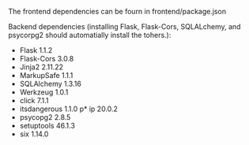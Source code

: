 The frontend dependencies can be fourn in frontend/package.json

Backend dependencies (installing Flask, Flask-Cors, SQLALchemy, and psycorpg2
should automatially install the tohers.):

* Flask	1.1.2
* Flask-Cors 3.0.8
* Jinja2 2.11.22
* MarkupSafe 1.1.1
* SQLAlchemy 1.3.16
* Werkzeug 1.0.1
* click 7.1.1
* itsdangerous 1.1.0
p* ip 20.0.2
* psycopg2 2.8.5
* setuptools 46.1.3
* six 1.14.0